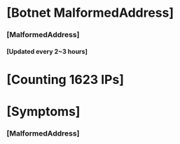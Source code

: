 # [Botnet MalformedAddress]
### [MalformedAddress]
#### [Updated every 2~3 hours]

# [Counting 1623 IPs]

# [Symptoms] 
###   [MalformedAddress]
